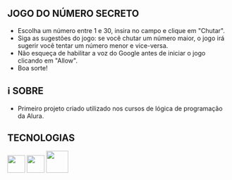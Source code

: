 ## JOGO DO NÚMERO SECRETO

- Escolha um número entre 1 e 30, insira no campo e clique em "Chutar".
- Siga as sugestões do jogo: se você chutar um número maior, o jogo irá sugerir você tentar um número menor e vice-versa.
- Não esqueça de habilitar a voz do Google antes de iniciar o jogo clicando em "Allow".
- Boa sorte!

## ℹ SOBRE
- Primeiro projeto criado utilizado nos cursos de lógica de programação da Alura.

## TECNOLOGIAS
<img loading="lazy" src="https://cdn.jsdelivr.net/gh/devicons/devicon@latest/icons/javascript/javascript-plain.svg" width="40" height="40"/> <img loading="lazy" src="https://cdn.jsdelivr.net/gh/devicons/devicon@latest/icons/html5/html5-original.svg" width="40" height="40"/> <img loading="lazy" src="https://cdn.jsdelivr.net/gh/devicons/devicon@latest/icons/css3/css3-original-wordmark.svg" width="50" height="50"/>
          
